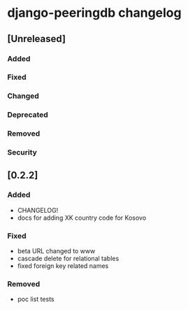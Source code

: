 
# django-peeringdb changelog

## [Unreleased]
### Added
### Fixed
### Changed
### Deprecated
### Removed
### Security


## [0.2.2]
### Added
- CHANGELOG!
- docs for adding XK country code for Kosovo 

### Fixed
- beta URL changed to www
- cascade delete for relational tables
- fixed foreign key related names

### Removed
- poc list tests

